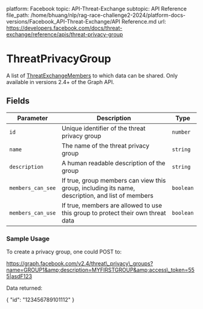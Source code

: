 platform: Facebook
topic: API-Threat-Exchange
subtopic: API Reference
file_path: /home/bhuang/nlp/rag-race-challenge2-2024/platform-docs-versions/Facebook_API-Threat-Exchange/API Reference.md
url: https://developers.facebook.com/docs/threat-exchange/reference/apis/threat-privacy-group

# ThreatPrivacyGroup

A list of [ThreatExchangeMembers](https://developers.facebook.com/docs/threat-exchange/reference/apis/threat-exchange-member) to which data can be shared. Only available in versions 2.4+ of the Graph API.

## Fields

| Parameter | Description | Type |
| --- | --- | --- |
| `id` | Unique identifier of the threat privacy group | `number` |
| `name` | The name of the threat privacy group | `string` |
| `description` | A human readable description of the group | `string` |
| `members_can_see` | If true, group members can view this group, including its name, description, and list of members | `boolean` |
| `members_can_use` | If true, members are allowed to use this group to protect their own threat data | `boolean` |

### Sample Usage

To create a privacy group, one could POST to:

https://graph.facebook.com/v2.4/threat\_privacy\_groups?name=GROUP1&amp;description=MYFIRSTGROUP&amp;access\_token=555|asdF123

Data returned:

{
  "id": "123456789101112"
}
